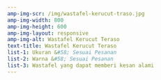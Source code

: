 ```yaml
---
amp-img-scr: /img/wastafel-kerucut-traso.jpg
amp-img-width: 800
amp-img-height: 600
amp-img-layout: responsive
amp-img-alt: Wastafel Kerucut Teraso
text-title: Wastafel Kerucut Teraso
list-1: Ukuran &#58; Sesuai Pesanan
list-2: Warna &#58; Sesuai Pesanan
list-3: Wastafel yang dapat memberi kesan alami
---
```

